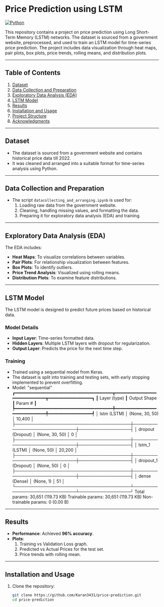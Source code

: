 # **Price Prediction using LSTM**  
[![Python](https://img.shields.io/badge/python-3.8+-blue.svg)](https://www.python.org/)  

This repository contains a project on price prediction using Long Short-Term Memory (LSTM) networks. The dataset is sourced from a government website, preprocessed, and used to train an LSTM model for time-series price prediction. The project includes data visualization through heat maps, pair plots, box plots, price trends, rolling means, and distribution plots.

---

## **Table of Contents**
1. [Dataset](#dataset)  
2. [Data Collection and Preparation](#data-collection-and-preparation)  
3. [Exploratory Data Analysis (EDA)](#exploratory-data-analysis-eda)  
4. [LSTM Model](#lstm-model)  
5. [Results](#results)  
6. [Installation and Usage](#installation-and-usage)  
7. [Project Structure](#project-structure)  
8. [Acknowledgments](#acknowledgments)  

---

## **Dataset**
- The dataset is sourced from a government website and contains historical price data till 2022.  
- It was cleaned and arranged into a suitable format for time-series analysis using Python.

---

## **Data Collection and Preparation**
- The script `datacollecting_and_arranging.ipynb` is used for:  
  1. Loading raw data from the government website.  
  2. Cleaning, handling missing values, and formatting the data.  
  3. Preparing it for exploratory data analysis (EDA) and training.  

---

## **Exploratory Data Analysis (EDA)**
The EDA includes:  
- **Heat Maps**: To visualize correlations between variables.  
- **Pair Plots**: For relationship visualization between features.  
- **Box Plots**: To identify outliers.  
- **Price Trend Analysis**: Visualized using rolling means.  
- **Distribution Plots**: To examine feature distributions.

---

## **LSTM Model**
The LSTM model is designed to predict future prices based on historical data.  

### **Model Details**
- **Input Layer**: Time-series formatted data.  
- **Hidden Layers**: Multiple LSTM layers with dropout for regularization.  
- **Output Layer**: Predicts the price for the next time step. 

### **Training**  
- Trained using a sequential model from Keras.  
- The dataset is split into training and testing sets, with early stopping implemented to prevent overfitting.  
- Model: "sequential"
┏━━━━━━━━━━━━━━━━━━━━━━━━━━━━━━━━━━━━━━┳━━━━━━━━━━━━━━━━━━━━━━━━━━━━━┳━━━━━━━━━━━━━━━━━┓
┃ Layer (type)                         ┃ Output Shape                ┃         Param # ┃
┡━━━━━━━━━━━━━━━━━━━━━━━━━━━━━━━━━━━━━━╇━━━━━━━━━━━━━━━━━━━━━━━━━━━━━╇━━━━━━━━━━━━━━━━━┩
│ lstm (LSTM)                          │ (None, 30, 50)              │          10,400 │
├──────────────────────────────────────┼─────────────────────────────┼─────────────────┤
│ dropout (Dropout)                    │ (None, 30, 50)              │               0 │
├──────────────────────────────────────┼─────────────────────────────┼─────────────────┤
│ lstm_1 (LSTM)                        │ (None, 50)                  │          20,200 │
├──────────────────────────────────────┼─────────────────────────────┼─────────────────┤
│ dropout_1 (Dropout)                  │ (None, 50)                  │               0 │
├──────────────────────────────────────┼─────────────────────────────┼─────────────────┤
│ dense (Dense)                        │ (None, 1)                   │              51 │
└──────────────────────────────────────┴─────────────────────────────┴─────────────────┘
 Total params: 30,651 (119.73 KB)
 Trainable params: 30,651 (119.73 KB)
 Non-trainable params: 0 (0.00 B)

---

## **Results**
- **Performance**: Achieved **96% accuracy**.  
- **Plots**:  
  1. Training vs Validation Loss graph.  
  2. Predicted vs Actual Prices for the test set.  
  3. Price trends with rolling mean.

---

## **Installation and Usage**
1. Clone the repository:  
   ```bash
   git clone https://github.com/Karan3431/price-prediction.git
   cd price-prediction
